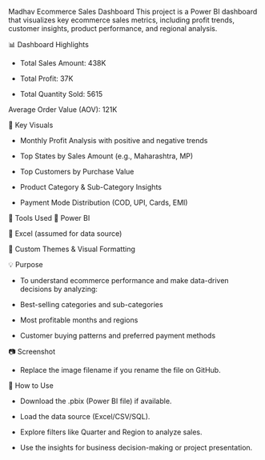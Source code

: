 Madhav Ecommerce Sales Dashboard
This project is a Power BI dashboard that visualizes key ecommerce sales metrics, including profit trends, customer insights, product performance, and regional analysis.

📊 Dashboard Highlights
* Total Sales Amount: 438K

* Total Profit: 37K

* Total Quantity Sold: 5615

Average Order Value (AOV): 121K

📌 Key Visuals
* Monthly Profit Analysis with positive and negative trends

* Top States by Sales Amount (e.g., Maharashtra, MP)

* Top Customers by Purchase Value

* Product Category & Sub-Category Insights

* Payment Mode Distribution (COD, UPI, Cards, EMI)

🧩 Tools Used
🧠 Power BI

📂 Excel (assumed for data source)

🎨 Custom Themes & Visual Formatting

💡 Purpose
* To understand ecommerce performance and make data-driven decisions by analyzing:

* Best-selling categories and sub-categories

* Most profitable months and regions

* Customer buying patterns and preferred payment methods

📷 Screenshot

* Replace the image filename if you rename the file on GitHub.

🧪 How to Use
* Download the .pbix (Power BI file) if available.

* Load the data source (Excel/CSV/SQL).

* Explore filters like Quarter and Region to analyze sales.

* Use the insights for business decision-making or project presentation.
